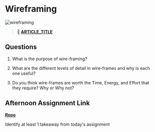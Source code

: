 # Wireframing

![wireframing](https://bcw.blob.core.windows.net/public/img/courses/2293087935019893)

> **📖 [ARTICLE_TITLE](https://codeworksacademy.com/fs-student-guide/resources/wk1/REPLACE_ME/)**

## Questions

1. What is the purpose of wire-framing? 

2. What are the different levels of detail in wire-frames and why is each one useful?

3. Do you think wire-frames are worth the Time, Energy, and Effort that they require? Why or Why not?

## Afternoon Assignment Link

**[Repo](https://github.com/{{ghname}}/<ASSIGNMENT_REPO>)**

Identify at least 1 takeaway from today's assignment
